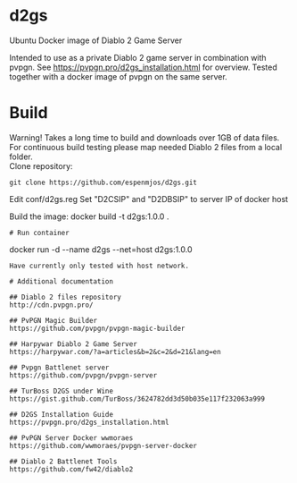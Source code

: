 # d2gs
Ubuntu Docker image of Diablo 2 Game Server

Intended to use as a private Diablo 2 game server in combination with pvpgn. See https://pvpgn.pro/d2gs_installation.html for overview. 
Tested together with a docker image of pvpgn on the same server. 

# Build 
Warning! Takes a long time to build and downloads over 1GB of data files. For continuous build testing please map needed Diablo 2 files from a local folder.  
Clone repository:
```
git clone https://github.com/espenmjos/d2gs.git
```
Edit conf/d2gs.reg 
Set "D2CSIP" and "D2DBSIP" to server IP of docker host

Build the image: 
docker build -t d2gs:1.0.0 .
```
# Run container
```
docker run -d --name d2gs --net=host d2gs:1.0.0
```
Have currently only tested with host network. 

# Additional documentation

## Diablo 2 files repository
http://cdn.pvpgn.pro/

## PvPGN Magic Builder
https://github.com/pvpgn/pvpgn-magic-builder

## Harpywar Diablo 2 Game Server 
https://harpywar.com/?a=articles&b=2&c=2&d=21&lang=en

## Pvpgn Battlenet server
https://github.com/pvpgn/pvpgn-server

## TurBoss D2GS under Wine
https://gist.github.com/TurBoss/3624782dd3d50b035e117f232063a999

## D2GS Installation Guide
https://pvpgn.pro/d2gs_installation.html

## PvPGN Server Docker wwmoraes
https://github.com/wwmoraes/pvpgn-server-docker

## Diablo 2 Battlenet Tools
https://github.com/fw42/diablo2
